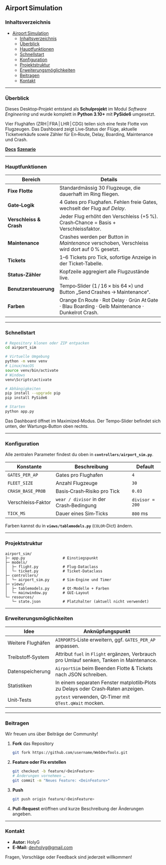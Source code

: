 ## Airport Simulation

### Inhaltsverzeichnis

- [Airport Simulation](#airportsimulation)
  - [Inhaltsverzeichnis](#inhaltsverzeichnis)
  - [Überblick](#überblick)
  - [Hauptfunktionen](#hauptfunktionen)
  - [Schnellstart](#schnellstart)
  - [Konfiguration](#konfiguration)
  - [Projektstruktur](#projektstruktur)
  - [Erweiterungsmöglichkeiten](#erweiterungsmöglichkeiten)
  - [Beitragen](#beitragen)
  - [Kontakt](#kontakt)

---

### Überblick

Dieses Desktop‑Projekt entstand als **Schulprojekt** im Modul *Software Engineering* und wurde komplett in **Python 3.10+** mit **PySide6** umgesetzt.

Vier Flughäfen (ZRH | FRA | LHR | CDG) teilen sich eine feste Flotte von Flugzeugen.
Das Dashboard zeigt Live‑Status der Flüge, aktuelle Ticketverkäufe sowie Zähler für En‑Route, Delay, Boarding, Maintenance und Crash.

**[Docs](/M322-Python-Flight-App/admin/airport_sim_docs/01_architektur.md)**
**[Szenario](/M322-Python-Flight-App/admin/Szenario_airport_sim.md)**

---

### Hauptfunktionen

| Bereich                | Details                                                                                          |
| ---------------------- | ------------------------------------------------------------------------------------------------ |
| **Fixe Flotte**        | Standardmässig 30 Flugzeuge, die dauerhaft im Ring fliegen.                                       |
| **Gate‑Logik**         | 4 Gates pro Flughafen. Fehlen freie Gates, wechselt der Flug auf *Delay*.                        |
| **Verschleiss & Crash** | Jeder Flug erhöht den Verschleiss (+5 %). Crash‑Chance = Basis + Verschleissfaktor.                |
| **Maintenance**        | Crashes werden per Button in *Maintenance* verschoben, Verschleiss wird dort auf 0 % gesetzt.     |
| **Tickets**            | 1–6 Tickets pro Tick, sofortige Anzeige in der Ticket‑Tabelle.                                   |
| **Status‑Zähler**      | Kopfzeile aggregiert alle Flugzustände live.                                                     |
| **Benutzersteuerung**  | Tempo‑Slider (1 / 16 × bis 64 ×) und Button „Send Crashes → Maintenance“.                        |
| **Farben**             | Orange En Route · Rot Delay · Grün At Gate · Blau Boarding · Gelb Maintenance · Dunkelrot Crash. |

---

### Schnellstart

```bash
# Repository klonen oder ZIP entpacken
cd airport_sim

# Virtuelle Umgebung
python -m venv venv
# Linux/macOS
source venv/bin/activate
# Windows
venv\Scripts\activate

# Abhängigkeiten
pip install --upgrade pip
pip install PySide6

# Starten
python app.py
```

Das Dashboard öffnet im Maximized‑Modus.
Der Tempo‑Slider befindet sich unten, der Wartungs‑Button oben rechts.

---

### Konfiguration

Alle zentralen Parameter findest du oben in **`controllers/airport_sim.py`**.

| Konstante         | Beschreibung                            | Default         |
| ----------------- | --------------------------------------- | --------------- |
| `GATES_PER_AP`    | Gates pro Flughafen                     | `4`             |
| `FLEET_SIZE`      | Anzahl Flugzeuge                        | `30`            |
| `CRASH_BASE_PROB` | Basis‑Crash‑Risiko pro Tick             | `0.03`          |
| Verschleiss‑Faktor | `wear / divisor` in der Crash‑Bedingung | `divisor = 200` |
| `TICK_MS`         | Dauer eines Sim‑Ticks                   | `800` ms        |

Farben kannst du in **`views/tablemodels.py`** (`COLOR`‑Dict) ändern.

---

### Projektstruktur

```
airport_sim/
├─ app.py                 # Einstiegspunkt
├─ models/
│  ├─ flight.py           # Flug‑Dataclass
│  └─ ticket.py           # Ticket‑Dataclass
├─ controllers/
│  └─ airport_sim.py      # Sim‑Engine und Timer
├─ views/
│  ├─ tablemodels.py      # Qt‑Modelle + Farben
│  └─ mainwindow.py       # GUI‑Layout
└─ resources/
   └─ state.json          # Platzhalter (aktuell nicht verwendet)
```

---

### Erweiterungsmöglichkeiten

| Idee              | Anknüpfungspunkt                                                                          |
| ----------------- | ----------------------------------------------------------------------------------------- |
| Weitere Flughäfen | `AIRPORTS`‑Liste erweitern, ggf. `GATES_PER_AP` anpassen.                                 |
| Treibstoff‑System | Attribut `fuel` in `Flight` ergänzen, Verbrauch pro Umlauf senken, Tanken in Maintenance. |
| Datenspeicherung  | `AirportSim` beim Beenden Flotte & Tickets nach JSON schreiben.                           |
| Statistiken       | In einem separaten Fenster matplotlib‑Plots zu Delays oder Crash‑Raten anzeigen.          |
| Unit‑Tests        | `pytest` verwenden, Qt‑Timer mit `QTest.qWait` mocken.                                    |

---

### Beitragen

Wir freuen uns über Beiträge der Community!

1. **Fork** das Repository

   ```bash
   git fork https://github.com/username/WebDevTools.git
   ```

2. **Feature oder Fix erstellen**

   ```bash
   git checkout -b feature/<DeinFeature>
   # Änderungen vornehmen …
   git commit -m "Neues Feature: <DeinFeature>"
   ```

3. **Push**

   ```bash
   git push origin feature/<DeinFeature>
   ```

4. **Pull‑Request** eröffnen und kurze Beschreibung der Änderungen angeben.

---

### Kontakt

* **Autor:** HolyG
* **E‑Mail:** [devholyg@gmail.com](mailto:devholyg@gmail.com)

Fragen, Vorschläge oder Feedback sind jederzeit willkommen!